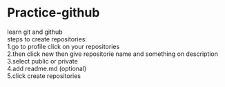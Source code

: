 # Practice-github
learn git and github<br>
steps to create repositories:<br>
1.go to profile click on your repositories<br>
2.then click new then give repositorie name and something on description<br>
3.select public or private <br>
4.add readme.md (optional)<br> 
5.click create repositories

